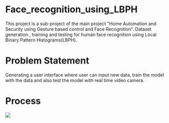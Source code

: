 # Face_recognition_using_LBPH
This project is a sub-project of the main project "Home Automation and Security using Gesture based control and Face Recognition".
Dataset generation , training and testing for human face recognition using Local Binary Pattern Histograms(LBPH).

# Problem Statement
Generating a user interface where user can input new data, train the model with the data and also test the model with real time video camera.

# Process 

<img src="chart1.jpeg">
